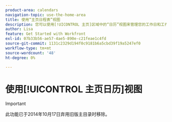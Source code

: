 ```yaml
---
product-area: calendars
navigation-topic: use-the-home-area
title: 使用“主页日程表”视图
description: 您可以使用[!UICONTROL 主页]区域中的“日历”视图来管理您的工作日和工作分派。 只有您可以查看和管理主页日程表。
author: Lisa
feature: Get Started with Workfront
exl-id: 07b33b56-ae57-4ae5-890e-c21feae1c4fd
source-git-commit: 1131c2329d194f0c9181b6a5cbd39f19a5247ef0
workflow-type: tm+mt
source-wordcount: '48'
ht-degree: 0%

---
```


# 使用[!UICONTROL 主页日历]视图

>[!IMPORTANT]
>
>此功能已于2014年10月17日弃用旧版主目录时移除。

<!--

You can use the Calendar view in the [!UICONTROL Home] area to manage your work day and work assignments. Only you can view and manage your [!UICONTROL Home Calendar].

>[!NOTE]
>
>The [!UICONTROL Calendar] view in the [!UICONTROL Home] area is different from a [!DNL Adobe Workfront] [!UICONTROL Calendar] report, which is a dynamic report that provides a visual representation of your work. For information about the [!DNL Workfront] [!UICONTROL Calendar] report, see [Calendar reports overview](../../../reports-and-dashboards/reports/calendars/calendar-reports-overview.md).
>
>  <!--
>  <li data-mc-conditions="QuicksilverOrClassic.Draft mode">Due to a temporary problem, your Workfront Calendar data might not display as described in this article. This problem will be fixed in the near future. (NOTE: From Alina: Spoke with Lisa and Court and they agreed to draft or delete this. Court could not remember what this was referring to and Lisa did not add this note. Lisa might update this if she hears from the team that this is still accurate.)</li>>
>  


## Access requirements

You must have the following access to perform the steps in this article:

<table style="table-layout:auto"> 
 <col> 
 </col> 
 <col> 
 </col> 
 <tbody> 
  <tr> 
   <td role="rowheader"><strong>[!DNL Adobe Workfront plan*]</strong></td> 
   <td> <p>Any</p> </td> 
  </tr> 
  <tr> 
   <td role="rowheader"><strong>[!DNL Adobe Workfront] license*</strong></td> 
   <td> <p>[!UICONTROL Work] or higher</p> </td> 
  </tr> 
  <tr> 
   <td role="rowheader"><strong>Access level configurations*</strong></td> 
   <td> <p>[!UICONTROL Edit] access to Tasks and Issues</p> <p>Note: If you still don't have access, ask your [!DNL Workfront] administrator if they set additional restrictions in your access level. For information on how a [!DNL Workfront] administrator can modify your access level, see <a href="../../../administration-and-setup/add-users/configure-and-grant-access/create-modify-access-levels.md" class="MCXref xref">Create or modify custom access levels</a>.</p> </td> 
  </tr> 
  <tr> 
   <td role="rowheader"><strong>Object permissions</strong></td> 
   <td> <p>[!UICONTROL Contribute] permissions or higher to the tasks and issues you want to add to the calendar</p> <p>For information on requesting additional access, see <a href="../../../workfront-basics/grant-and-request-access-to-objects/request-access.md" class="MCXref xref">Request access to objects </a>.</p> </td> 
  </tr> 
 </tbody> 
</table>

&#42;To find out what plan, license type, or access you have, contact your [!DNL Workfront] administrator.

## Schedule work items in your [!UICONTROL Home Calendar]

You can use the [!UICONTROL Home Calendar] to schedule work items for your week.

>[!NOTE]
>
>Placing a work item on your [!UICONTROL Home Calendar] does not change the existing dates associated with the work item.

To add a [!DNL Workfront] work item to your calendar:

1. Go to the [!UICONTROL Home Calendar] view, as explained in [View the [!UICONTROL Home Calendar]](../../../workfront-basics/using-home/using-the-home-area/view-home-calendar.md).

   All the work items assigned to you or your groups, teams, or job roles display in the left panel. You can sort the list and filter it to display only certain items.

   For more information, see [Filter and sort work items](#filter-and-sort-work-items) later in this article.

1. From the left panel, drag the work item to the day and time when you want to work on it.

   If you schedule yourself to work on an item after its planned completion date or for more time than the number of hours it's planned for, the work item displays in red and a warning appears.

   To learn about work item due dates and how they affect allocated time in the [!UICONTROL Home Calendar], see  [[!UICONTROL Home Calendar] view](../../../workfront-basics/using-home/using-the-home-area/home-calendar-view.md).

1. Do any of the following:

   * **To schedule a work item for multiple days:** Repeat step 2 to add the item to each day and time when you want to work on it.
   * **To modify the duration of a calendar item:** Hover over the bottom edge of the item until the cursor becomes a double arrow, then drag the bottom edge to the ending time you want.
   * **To delete a calendar item:** Hover over the item, then click the [!UICONTROL trashcan] icon that is displayed.

## Update a work item on your [!UICONTROL Home Calendar]

You can make updates to work items that display in [!UICONTROL Home Calendar] view. Your updates also appear on the [!UICONTROL Updates] tab of the actual work item.

1. Go to the [!UICONTROL Home Calendar] view, as explained in [View the [!UICONTROL Home Calendar]](../../../workfront-basics/using-home/using-the-home-area/view-home-calendar.md).

1. Open the [!UICONTROL Details] panel for the work item you want to update:

   * From the left panel: Select the work item, then click **[!UICONTROL Details]**.
   * From the calendar: Click the scheduled calendar event.

   Details for the work item display in a panel that appears on the right of the window.

   ![](assets/click-cal-item-to-see-details-350x217.png)

1. Do any of the following to update the work item:

   * In the **[!UICONTROL Start a new update]** box, type your update, specify any of the following information, then click **[!UICONTROL Update]**.

      <table style="table-layout:auto">
      <col>
      <col>
      <tbody>
       <tr>
        <td role="rowheader"><strong>[!UICONTROL Notify]</strong></td>
        <td><p> Tag users you want to notify about your update. For more information, see <a href="../../../workfront-basics/updating-work-items-and-viewing-updates/tag-others-on-updates.md" class="MCXref xref">Tag others on updates</a>.</p><p> </p></td>
       </tr>
       <tr data-mc-conditions="">
        <td role="rowheader"><strong>[!UICONTROL Commit Date]</strong></td>
        <td>In the drop-down calendar, select the date when you are committing to complete the work item. For information about setting the [!UICONTROL Commit Date], see <a href="../../../manage-work/projects/updating-work-in-a-project/overview-of-commit-dates.md" class="MCXref xref">[!UICONTROL Commit Date] overview</a>.</td>
       </tr>
       <tr data-mc-conditions="">
        <td role="rowheader"><strong>[!UICONTROL How's this going?]</strong></td>
        <td>Select a new condition for the task or issue. For information about task and issue conditions, see <a href="../../../manage-work/projects/updating-work-in-a-project/update-condition-for-tasks-and-issues.md" class="MCXref xref">Update Condition for tasks and issues</a>.</td>
       </tr>
       <tr>
        <td role="rowheader"><strong>[!UICONTROL Private to] my company</strong></td>
        <td>Disable to prevent users outside your company from being able to view this update.</td>
       </tr>
      </tbody>
     </table>

   * Click the current **[!UICONTROL Status]** for the item, then click a new status in the list that appears. For more information, see [Approval process overview](../../../review-and-approve-work/manage-approvals/approval-process-in-workfront.md).

      >[!NOTE]
      >
      >If you mark a work item assigned to you as [!UICONTROL Complete - Pending Approval], you may notice that it no longer appears on your calendar. This is because no further action is expected of you until the user who is set to approve the item marks it as [!UICONTROL Approved]. When this occurs, you will be able to see the item on your calendar as an [!UICONTROL Approved] item.

   * (Optional) To reply to an existing comment or update, click **[!UICONTROL Reply]**, specify any recipients in the **[!UICONTROL Notify]** box, type your reply, then click **[!UICONTROL Reply]**.\

      If you need information about specifying recipients, see [Tag others on updates](../../../workfront-basics/updating-work-items-and-viewing-updates/tag-others-on-updates.md).

1. (Optional) To close the **[!UICONTROL Details]** panel, click anywhere outside it.

## Update events from integrated calendars

To update the integrated calendar events in your [!UICONTROL Home Calendar]:

1. Go to the [!UICONTROL Home Calendar] view, as explained in [View the [!UICONTROL Home Calendar]](../../../workfront-basics/using-home/using-the-home-area/view-home-calendar.md).
1. Click **[!UICONTROL Refresh calendars]** in the upper right corner of the [!UICONTROL Home Calendar].

   ![](assets/refresh-qs-350x360.png)

   Integrated calendar events update automatically when you open your [!UICONTROL Home Calendar] view or when you refresh your [!UICONTROL Home Calendar].

## Filter and sort work items

1. Go to the [!UICONTROL Home Calendar] view, as explained in [View the [!UICONTROL Home Calendar]](../../../workfront-basics/using-home/using-the-home-area/view-home-calendar.md).
1. Click the **[!UICONTROL Filter]** drop-down menu.

   >[!NOTE]
   >
   >Some filter options are based on objects (Tasks, Requests, Issues, Approvals, Proofs, and Personal), and others are based on state ([!UICONTROL Working On], [!UICONTROL Ready to Start], [!UICONTROL Not Ready], and [!UICONTROL Completed]). If no state is selected, the [!UICONTROL Home Calendar] displays all selected objects of any state. Similarly, if no object is selected, it displays all objects of any selected state.

1. Select from the following filter options to specify the types of items you want to display::

   <table style="table-layout:auto"> 
    <col> 
    <col> 
    <tbody> 
     <tr> 
      <td role="rowheader"><strong>[!UICONTROL All]</strong></td> 
      <td><span>Displays and selects all items. This includes tasks,</span> <span data-mc-edit-date="2022-02-16T13:45:46.9712518-05:00" data-mc-editor="alinaw" data-mc-comment="this might need indenting when it goes to Preview" data-mc-initials="AL" data-mc-creator="alinaw" data-mc-create-date="2022-02-16T13:45:23.7889689-05:00">issues</span><span>, approvals, personal tasks and completed tasks and issues.</span></td> 
     </tr> 
     <tr> 
      <td role="rowheader"><strong>[!UICONTROL Tasks Working On]</strong></td> 
      <td> <p><span>Displays only tasks that you are actively working on. These are tasks assigned to you for which you have clicked the [!UICONTROL Work On It] button.</span> </p> </td> 
     </tr> 
     <tr> 
      <td role="rowheader"><strong>[!UICONTROL Tasks Ready to Start]</strong></td> 
      <td> 
       <div> 
        <p>Displays only tasks that are ready for you to start. Both of the following statements must be true:</p> 
        <ul style="list-style-type: square;"> 
         <li> <p>The tasks and their parents have no predecessors or task constraints preventing them from being worked on.</p> </li> 
         <li> <p>The [!UICONTROL Planned Start Date] of the tasks is in the past or up to two weeks in the future.</p> </li> 
        </ul> 
       </div> </td> 
     </tr> 
     <tr> 
      <td role="rowheader"><strong>[!UICONTROL Tasks Not Ready]</strong></td> 
      <td> 
       <div> 
        <p>Displays only tasks that are not yet ready to start. Either one of the following statements must be true:</p> 
        <ul> 
         <li> <p>The tasks and their parents might have predecessors or task constraints that prevent them from being worked on.</p> </li> 
         <li> <p>The tasks have a [!UICONTROL Planned Start Date] that is more than two weeks in the future.</p> </li> 
        </ul> 
       </div> </td> 
     </tr> 
     <tr> 
      <td role="rowheader"><strong>[!UICONTROL Issues Working On]</strong></td> 
      <td> <p>Displays only issues that you are actively working on. These are issues assigned to you for which you have clicked the [!UICONTROL Work On It] button.</p> </td> 
     </tr> 
     <tr> 
      <td role="rowheader"><strong>[!UICONTROL Issues Requested]</strong></td> 
      <td><span>Displays only issues that you are assigned to but for which you have not clicked the [!UICONTROL Work On It] button.</span> </td> 
     </tr> 
     <tr> 
      <td role="rowheader"><strong>[!UICONTROL Personal]</strong></td> 
      <td>Displays only personal tasks. These are tasks that you create as a [!UICONTROL To Do] task, as described in the section <a href="../../../workfront-basics/using-home/using-the-home-area/create-work-items-in-home.md#creating-a-personal-task">[!UICONTROL Create a personal task]</a> in the article <a href="../../../workfront-basics/using-home/using-the-home-area/create-work-items-in-home.md">Create work items from the [!UICONTROL Home] area</a>.</td> 
     </tr> 
     <tr> 
      <td role="rowheader"><strong>[!UICONTROL Approvals]</strong></td> 
      <td> 
       <div> 
        <p>Displays only approvals assigned or delegated to you and approvals you have submitted. Approvals include approvals on work items (projects, tasks, and issues), and approvals for documents, proofs, requests for access, and timesheets. For more information about approvals, see the following articles:</p> 
        <ul> 
         <li><a href="../../../review-and-approve-work/manage-approvals/view-approvals.md" class="MCXref xref">View approvals </a> </li> 
        </ul> 
        <ul> 
         <li> <p><a href="../../../review-and-approve-work/manage-approvals/manage-approvals.md" class="MCXref xref">Manage approvals</a> </p> </li> 
        </ul> 
        <p>Note: Approvals that you submitted and where you are also one of the approvers are counted twice. </p> 
       </div> </td> 
     </tr> 
     <tr> 
      <td role="rowheader"><strong>[!UICONTROL Completed]</strong></td> 
      <td><span>Displays only completed tasks, issues, and personal tasks. Completed work displays for the previous two weeks, and is grouped in the Work List according to week. Approvals are not included.</span> </td> 
     </tr> 
    </tbody> 
   </table>

   ![](assets/calendar-filters-nwe-350x392.png)

1. To group and sort your list of work, click the **[!UICONTROL Group by]** drop-down menu, then select the criteria you want to use.

   The items are listed on the left side of the calendar according to the criteria and in the order that you specify.

   ![](assets/home-calendar-sort-group-nwe-350x288.png)

   Choose from the following options:

   <table style="table-layout:auto">
    <tr>
        <td><strong>[!UICONTROL Planned Completion]</strong></td>
        <td>Tasks and issues sort in order of the [!UICONTROL Planned Completion dates]. To learn more about [!UICONTROL Planned Completion dates], see <a href="../../../manage-work/tasks/task-information/planned-hours.md">Planned Hours overview</a>.</td>
        <td></td>
    </tr>
    <tr>
        <td><strong>[!UICONTROL Planned Start]</strong></td>
        <td>Tasks and issues sort in order of the [!UICONTROL Planned Start dates]. For more information about task [!UICONTROL Planned Start Dates], see <a href="../../../manage-work/tasks/task-information/task-planned-start-date.md">Overview of the task [!UICONTROL Planned Start Date]</a>.</td>
    </tr>
    <tr>
        <td><strong>[!UICONTROL Commit Date]</strong></td>
        <td>Tasks and issues sort in order of the [!UICONTROL Commit dates]. To learn more about [!UICONTROL Commit dates], see <a href="../../../manage-work/projects/updating-work-in-a-project/overview-of-commit-dates.md">[!UICONTROL Commit Date] overview</a>.</td>
    </tr>
    <tr>
        <td><strong>[!UICONTROL Project]</strong></td>
        <td>Work items sort by project.</td>
    </tr>
    <tr>
        <td><strong>[!UICONTROL My Priority]</strong></td>
        <td>Items display in an order you choose. For more information, see <a href="../../../workfront-basics/using-home/using-the-home-area/prioritize-work-in-home.md">Prioritize work in the [!UICONTROL Home] area</a>.</td>
    </tr>
   </table>

## Navigate to a different week

1. Go to your [!UICONTROL Home Calendar] view, as explained in [View the [!UICONTROL Home Calendar]](../../../workfront-basics/using-home/using-the-home-area/view-home-calendar.md).
1. On the **[!UICONTROL Calendar toolbar]**, click the left arrow of the date indicator to move the calendar view back one week or the right arrow to move forward one week.

   ![](assets/week-arrows-350x206.png)

   You can click **[!UICONTROL Today]** to return to the current week.

## Specify which calendars you view

You can specify which integrated calendars, such as your PTO, Birthdays, or Holidays calendar, you want to view on your [!UICONTROL Home Calendar]. For instructions, see [Configure your [!UICONTROL Home Calendar] view settings](../../../workfront-basics/using-home/using-the-home-area/configure-home-calendar-view.md).

-->